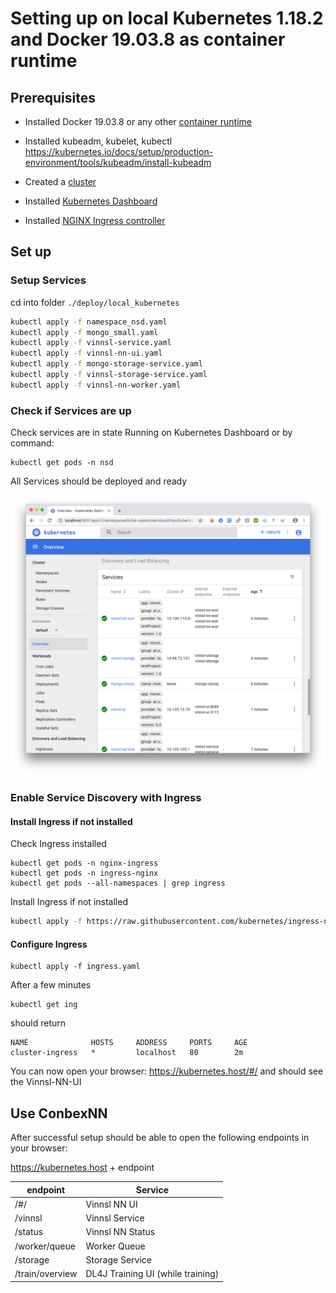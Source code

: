 # Setting up on local Kubernetes 1.18.2 and Docker 19.03.8 as container runtime

## Prerequisites

- Installed Docker 19.03.8 or any other [container runtime](https://kubernetes.io/docs/setup/production-environment/container-runtimes/#docker)

- Installed kubeadm, kubelet, kubectl https://kubernetes.io/docs/setup/production-environment/tools/kubeadm/install-kubeadm

- Created a [cluster](https://kubernetes.io/docs/setup/production-environment/tools/kubeadm/create-cluster-kubeadm)

- Installed [Kubernetes Dashboard](https://github.com/kubernetes/dashboard#kubernetes-dashboard)

- Installed [NGINX Ingress controller](https://kubernetes.github.io/ingress-nginx/deploy/#docker-for-mac)

## Set up

### Setup Services

cd into folder `./deploy/local_kubernetes`

```bash
kubectl apply -f namespace_nsd.yaml
kubectl apply -f mongo_small.yaml
kubectl apply -f vinnsl-service.yaml
kubectl apply -f vinnsl-nn-ui.yaml
kubectl apply -f mongo-storage-service.yaml
kubectl apply -f vinnsl-storage-service.yaml
kubectl apply -f vinnsl-nn-worker.yaml
```

### Check if Services are up

Check services are in state Running on Kubernetes Dashboard or by command:

    kubectl get pods -n nsd

All Services should be deployed and ready

![kub-dash-up](img/kub-dash-up.png)

### Enable Service Discovery with Ingress

#### Install Ingress if not installed

Check Ingress installed

    kubectl get pods -n nginx-ingress
    kubectl get pods -n ingress-nginx
    kubectl get pods --all-namespaces | grep ingress

Install Ingress if not installed

```bash
kubectl apply -f https://raw.githubusercontent.com/kubernetes/ingress-nginx/controller-0.32.0/deploy/static/provider/cloud/deploy.yaml
```

#### Configure Ingress 

```
kubectl apply -f ingress.yaml
```

After a few minutes 

```
kubectl get ing
```

should return

```
NAME              HOSTS     ADDRESS     PORTS     AGE
cluster-ingress   *         localhost   80        2m
```

You can now open your browser: https://kubernetes.host/#/ and should see the Vinnsl-NN-UI

## Use ConbexNN

After successful setup should be able to open the following endpoints in your browser:

https://kubernetes.host + endpoint

| endpoint        | Service                           |
| --------------- | --------------------------------- |
| /#/             | Vinnsl NN UI                      |
| /vinnsl         | Vinnsl Service                    |
| /status         | Vinnsl NN Status                  |
| /worker/queue   | Worker Queue                      |
| /storage        | Storage Service                   |
| /train/overview | DL4J Training UI (while training) |

 
